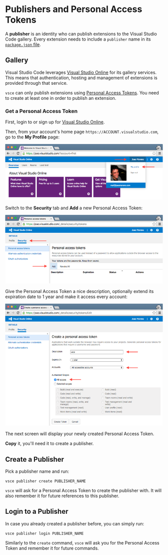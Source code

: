 # Publishers and Personal Access Tokens

A **publisher** is an identity who can publish extensions to the Visual Studio Code
gallery. Every extension needs to include a `publisher` name in its [`package.json`
file](manifest.md).

## Gallery

Visual Studio Code leverages
[Visual Studio Online](https://www.visualstudio.com/products/what-is-visual-studio-online-vs)
for its gallery services. This means that authentication, hosting and
management of extensions is provided through that service.

`vsce` can only publish extensions using
[Personal Access Tokens](https://www.visualstudio.com/en-us/news/2015-jul-7-vso.aspx).
You need to create at least one in order to publish an extension.

### Get a Personal Access Token

First, login to or sign up for
[Visual Studio Online](https://www.visualstudio.com/en-us/get-started/setup/sign-up-for-visual-studio-online).

Then, from your account's home page `https://ACCOUNT.visualstudio.com`, go to
the **My Profile** page:

![1](images/publishers1.png)

Switch to the **Security** tab and **Add** a new Personal Access Token:

![2](images/publishers2.png)

Give the Personal Access Token a nice description, optionally extend its 
expiration date to 1 year and make it access every account:

![3](images/publishers3.png)

The next screen will display your newly created Personal Access Token.

**Copy** it, you'll need it to create a publisher.

## Create a Publisher

Pick a publisher name and run:

```
vsce publisher create PUBLISHER_NAME
```

`vsce` will ask for a Personal Access Token to create the publisher with. It will
also remember it for future references to this publisher.

## Login to a Publisher

In case you already created a publisher before, you can simply run:

```
vsce publisher login PUBLISHER_NAME
```

Similarly to the `create` command, `vsce` will ask you for the Personal Access Token
and remember it for future commands.
